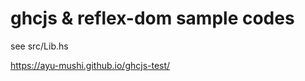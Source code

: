 ghcjs & reflex-dom sample codes
=================
see src/Lib.hs

https://ayu-mushi.github.io/ghcjs-test/
